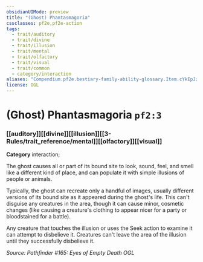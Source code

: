 ```yaml
---
obsidianUIMode: preview
title: "(Ghost) Phantasmagoria"
cssclasses: pf2e,pf2e-action
tags:
  - trait/auditory
  - trait/divine
  - trait/illusion
  - trait/mental
  - trait/olfactory
  - trait/visual
  - trait/common
  - category/interaction
aliases: "Compendium.pf2e.bestiary-family-ability-glossary.Item.cYkEpJzpMu3mCrFc"
license: OGL
---
```

# (Ghost) Phantasmagoria `pf2:3`

### [[auditory]][[divine]][[illusion]][[3-Rules/trait_reference/mental]][[olfactory]][[visual]]

**Category** interaction; 




The ghost causes all or part of its bound site to look, sound, feel, and smell like a different kind of place, and can populate it with simple illusions of people or animals.

Typically, the ghost can recreate only a handful of images, usually different versions of its bound site as it appeared during the ghost's life. This can't disguise any creatures in the area, though it can cause minor, cosmetic changes (like causing a creature's clothing to appear nicer for a party or bloodstained for a battle).

Any creature that touches the illusion or uses the Seek action to examine it can attempt to disbelieve it. Creatures can't leave the area of the illusion until they successfully disbelieve it.

*Source: Pathfinder #165: Eyes of Empty Death*
*OGL*